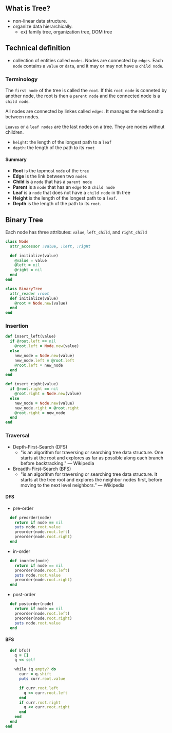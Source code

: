 

## What is Tree?
- non-linear data structure.
- organize data hierarchically. 
  + ex) family tree, organization tree, DOM tree 

## Technical definition
- collection of entities called `nodes`. Nodes are connected by `edges`. 
Each `node` contains a `value` or `data`, and it may or may not have a `child node`.

### Terminology
The `first node` of the tree is called the `root`. If this `root node` is conneted by another node,
  the root is then a `parent node` and the connected node is a `child node`.

All nodes are connected by linkes called `edges`. It manages the relationship between nodes.

`Leaves` or a `leaf nodes` are the last nodes on a tree. They are nodes without children.

- `height`: the length of the longest path to a `leaf`
- `depth`: the length of the path to its `root`

#### Summary
- **Root** is the topmost `node` of the `tree`
- **Edge** is the link between two `nodes`
- **Child** is a `node` that has a `parent node`
- **Parent** is a `node` that has an `edge` to a `child node`
- **Leaf** is a `node` that does not have a `child node` in th tree
- **Height** is the length of the longest path to a `leaf`.
- **Depth** is the length of the path to its `root`.

## Binary Tree
Each node has three attributes: `value`, `left_child`, and `right_child`

```rb
class Node
  attr_accessor :value, :left, :right

  def initialize(value)
    @value = value 
    @left = nil 
    @right = nil
  end 
end 

class BinaryTree
  attr_reader :root
  def initialize(value)
    @root = Node.new(value)
  end
end
```

### Insertion
```rb
def insert_left(value)
  if @root.left == nil
    @root.left = Node.new(value)
  else
    new_node = Node.new(value)
    new_node.left = @root.left 
    @root.left = new_node
  end 
end

def insert_right(value)
  if @root.right == nil
    @root.right = Node.new(value)
  else
    new_node = Node.new(value)
    new_node.right = @root.right 
    @root.right = new_node 
  end
end
```

### Traversal
- Depth-First-Search (DFS)
  + "is an algorithm for traversing or searching tree data structure. 
  One starts at the root and explores as far as possible along each branch 
  before backtracking." — Wikipedia
- Breadth-First-Search (BFS)
  + "is an algorithm for traversing or searching tree data structure. 
  It starts at the tree root and explores the neighbor nodes first, 
  before moving to the next level neighbors.” — Wikipedia

#### DFS
- pre-order
```rb
  def preorder(node)
    return if node == nil
    puts node.root.value
    preorder(node.root.left)
    preorder(node.root.right)
  end
```

- in-order 
```rb
  def inorder(node)
    return if node == nil
    preorder(node.root.left)
    puts node.root.value
    preorder(node.root.right)
  end
```

- post-order
```rb
  def postorder(node)
    return if node == nil
    preorder(node.root.left)
    preorder(node.root.right)
    puts node.root.value
  end
```

#### BFS
```rb
  def bfs()
    q = []
    q << self

    while !q.empty? do 
      curr = q.shift
      puts curr.root.value 

      if curr.root.left 
        q << curr.root.left 
      end
      if curr.root.right 
        q << curr.root.right 
      end
    end
  end
end
```
